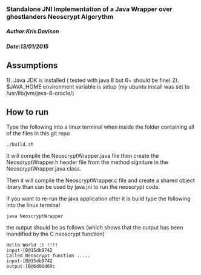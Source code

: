 ### Standalone JNI Implementation of a Java Wrapper over ghostlanders Neoscrypt Algorythm ###
##### Author:Kris Davison #####
##### Date:13/01/2015 #####

Assumptions
----------- 

1). Java JDK is installed ( tested with java 8 but 6+ should be fine)
2). $JAVA_HOME environment variable is setup (my ubuntu install was set to /usr/lib/jvm/java-8-oracle/)

How to run
----------

Type the following into a linux terminal when inside the folder containing all of the files in this git repo

	./build.sh

It will compile the NeoscryptWrapper.java file then create the NeoscryptWrapper.h header 
file from the method signiture in the NeoscryptWrapper.java class.

Then it will compile the NeoscryptWrapper.c file and create a shared object ibrary than can be used by java jni to run the neoscrypt code.

if you want to re-run the java application after it is build type the following into the linux terminal

	java NeoscryptWrapper

the output should be as follows (which shows that the output has been mondified by the C neoscrypt function)

	Hello World :) !!!!
	input-[B@15db9742
	Called Neoscrypt function .....
	input-[B@15db9742
	output-[B@6d06d69c



